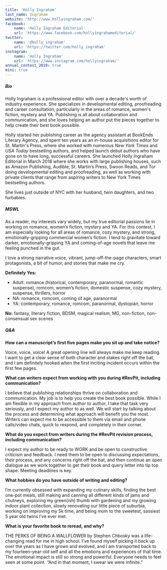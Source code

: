 ```yaml
---
title: 'Holly Ingraham'
last_name: Ingraham
website: 'http://www.hollyingraham.com/'
facebook:
    name: 'Holly Ingraham Editorial'
    url: 'https://www.facebook.com/hollyingrahameditorial/'
twitter:
    name: '@holly_ingraham'
    url: 'https://twitter.com/holly_ingraham'
instagram:
    name: 'Holly Ingraham'
    url: 'https://www.instagram.com/hollyingraham/'
annual_contest_2019: true
mini: true
---
```


##### Bio

Holly Ingraham is a professional editor with over a decade's worth of industry experience. She specializes in developmental editing, proofreading and career consultation, particularly in the areas of romance, women's fiction, mystery and YA. Publishing is all about collaboration and communication, and she loves helping an author put the pieces together to help create their best book possible.

Holly started her publishing career as the agency assistant at BookEnds Literary Agency, and spent ten years as an in-house acquisitions editor for St. Martin's Press, where she worked with numerous _New York Times_ and _USA Today_ bestselling authors, and helped launch debut authors who have gone on to have long, successful careers. She launched Holly Ingraham Editorial in March 2018 where she works with large publishing houses, such as Amazon Publishing, Audible, St. Martin’s Press, Swoon Reads, and Tor doing developmental editing and proofreading, as well as working with private clients that range from aspiring writers to New York Times bestselling authors. 

She lives just outside of NYC with her husband, twin daughters, and two furbabies.


##### MSWL

As a reader, my interests vary widely, but my true editorial passions lie in working on romance, women’s fiction, mystery and YA. For this contest, I am especially looking for all areas of romance, cozy mystery, and strong, emotionally-gripping commercial women’s fiction. I tend to gravitate toward darker, emotionally-gripping YA and coming-of-age novels that leave me feeling punched in the gut.

I love a strong narrative voice, vibrant, jump-off-the-page characters, smart protagonists, a bit of humor, and stories that make me cry.

**Definitely Yes:**
 * Adult: romance (historical, contemporary, paranormal, romantic suspense), romcom, women’s fiction, domestic suspense, cozy mystery, suspense, thrillers, horror
 * NA: romance, romcom, coming of age, paranormal
 * YA: contemporary, romance, romcom, paranormal, dystopian, horror

**No:** fantasy, literary fiction, BDSM, magical realism, MG, non-fiction, non-consensual sex scenes

##### Q&A

**How can a manuscript’s first five pages make you sit up and take notice?**

Voice, voice, voice! A great opening line will always make me keep reading. I want to get a clear sense of both character and stakes right off the bat, and I am definitely hooked when the first inciting incident occurs within the first few pages. 

**What can writers expect from working with you during #RevPit, including communication?**

I believe that publishing relationships thrive on collaboration and communication. My job is to help you create the best book possible. While I am flexible in my approach from author to author, I take that task very seriously, and I expect my author to as well. We will start by talking about the process and determining what approach will benefit you the most. Writers can expect me to be accessible to them via email and phone calls/video chats, quick to respond, and completely in their corner.  

**What do you expect from writers during the #RevPit revision process, including communication?**

I expect my author to be ready to WORK and be open to constructive criticism and feedback. I need them to be open to discussing expectations, their process, and any concerns right off the bat, and then continue an open dialogue as we work together to get their book and query letter into tip top shape. Meeting deadlines is key. 

**What hobbies do you have outside of writing and editing?**

I’m currently obsessed with expanding my culinary skills, finding the best one-pot meals, still making and canning all different kinds of jams and chutneys, exploring my green(ish) thumb with gardening and my growing indoor plant collection, slowly renovating our little piece of suburbia, working on improving my 5k time, and being mom to the sweetest, sassiest 5 year old twins I’ve ever met.

**What is your favorite book to reread, and why?**

THE PERKS OF BEING A WALLFLOWER by Stephen Chbosky was a life-changing read for me in high school. I’ve found myself picking it back up over the years as I have grown and evolved, and I am transported back to my fourteen-year-old self and all the emotions and experiences of that time. The emotional impact is still so strong and powerful. Everyone needs to feel seen at some point. “And in that moment, I swear we were infinite.” 